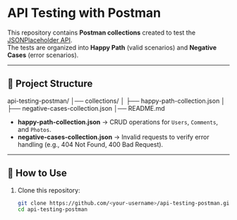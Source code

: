 # API Testing with Postman

This repository contains **Postman collections** created to test the [JSONPlaceholder API](https://jsonplaceholder.typicode.com/).  
The tests are organized into **Happy Path** (valid scenarios) and **Negative Cases** (error scenarios).

---

## 📂 Project Structure

api-testing-postman/
│── collections/
│ ├── happy-path-collection.json
│ ├── negative-cases-collection.json
│── README.md

- **happy-path-collection.json** → CRUD operations for `Users`, `Comments`, and `Photos`.
- **negative-cases-collection.json** → Invalid requests to verify error handling (e.g., 404 Not Found, 400 Bad Request).

---

## 🚀 How to Use

1. Clone this repository:
   ```bash
   git clone https://github.com/<your-username>/api-testing-postman.git
   cd api-testing-postman
   ```
